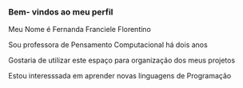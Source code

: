### Bem- vindos ao meu perfil

Meu Nome é Fernanda Franciele Florentino

Sou professora de Pensamento Computacional há dois anos

Gostaria de utilizar este espaço para organização dos meus projetos

Estou interesssada em aprender novas linguagens de Programação
